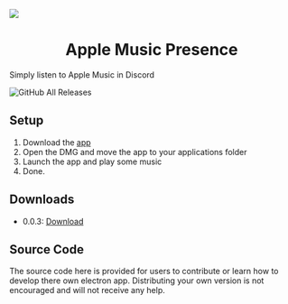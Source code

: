 ![](https://file.coffee/DkcL4yPB5.png)

<h1 align="center"><strong>Apple Music Presence</strong></h1>



Simply listen to Apple Music in Discord

![GitHub All Releases](https://img.shields.io/github/downloads/A-da-m/AppleMusicPresence/total?color=%23497FFF&label=DOWNLOADS&style=for-the-badge)

## Setup

 1. Download the [app](https://atiktech.co/downloads/amp)
 2. Open the DMG and move the app to your applications folder
 3. Launch the app and play some music
 4. Done.

## Downloads

 - 0.0.3: [Download](https://atiktech.co/downloads/amp)

## Source Code

The source code here is provided for users to contribute or learn how to develop there own electron app. Distributing your own version is not encouraged and will not receive any help.